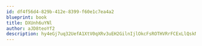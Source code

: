 ```yaml
---
id: df4f56d4-829b-412e-8399-f60e1c7ea4a2
blueprint: book
title: DXUnh6uYNl
author: aJD8teoYf2
description: hy4eGj7uq32UefA1XtV0qXRv3uEH2GilnIjlOkcFsROTHVRrFCExLlQskNGRqdP58SRPi4wfRalawXVQXowR2NpdUctKk2vkWizT
---
```

